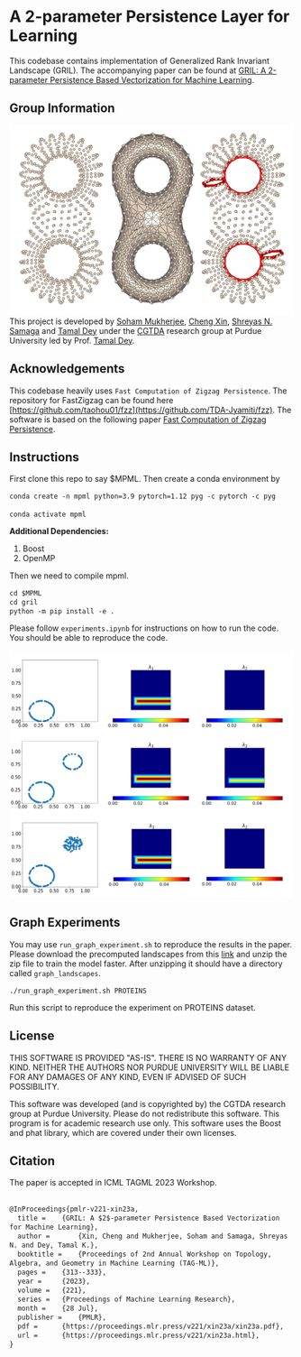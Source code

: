 # A 2-parameter Persistence Layer for Learning

This codebase contains implementation of Generalized Rank Invariant Landscape (GRIL). The accompanying paper can be found at [GRIL: A 2-parameter Persistence Based Vectorization for Machine Learning](https://arxiv.org/pdf/2304.04970). 

## Group Information


![CGTDA group at Purdue](/logo.jpg "CGTDA group at Purdue")
This project is developed by [Soham Mukherjee](https://www.cs.purdue.edu/homes/mukher26/), [Cheng Xin](https://github.com/jackal092927), [Shreyas N. Samaga](https://samagashreyas.github.io) and [Tamal Dey](https://www.cs.purdue.edu/homes/tamaldey/) under the [CGTDA](https://www.cs.purdue.edu/homes/tamaldey/CGTDAwebsite/) research group at Purdue University led by Prof. [Tamal Dey](https://www.cs.purdue.edu/homes/tamaldey/).

## Acknowledgements

This codebase heavily uses `Fast Computation of Zigzag Persistence`. The repository for FastZigzag can be found here [https://github.com/taohou01/fzz](https://github.com/TDA-Jyamiti/fzz). The software is based on the following paper [Fast Computation of Zigzag Persistence](https://arxiv.org/pdf/2204.11080.pdf). 


## Instructions
First clone this repo to say $MPML. Then create a conda environment by

    conda create -n mpml python=3.9 pytorch=1.12 pyg -c pytorch -c pyg

    conda activate mpml

**Additional Dependencies:**

1. Boost
2. OpenMP

Then we need to compile mpml.

    cd $MPML
    cd gril
    python -m pip install -e .
Please follow `experiments.ipynb` for instructions on how to run the code. You should be able to reproduce the code.

![GRIL as topological discriminator](/gril_topo_discrim_img.png "GRIL as topo discriminator")

## Graph Experiments


You may use `run_graph_experiment.sh` to reproduce the results in the paper. Please download the precomputed landscapes from this [link](https://drive.google.com/file/d/1WWXCk3X5aKoHTlybmCnB9YLnieqpe8Mp/view?usp=share_link) and unzip the zip file to train the model faster. After unzipping it should have a directory called `graph_landscapes`.


    ./run_graph_experiment.sh PROTEINS 

Run this script to reproduce the experiment on PROTEINS dataset.

## License

THIS SOFTWARE IS PROVIDED "AS-IS". THERE IS NO WARRANTY OF ANY KIND. NEITHER THE AUTHORS NOR PURDUE UNIVERSITY WILL BE LIABLE FOR ANY DAMAGES OF ANY KIND, EVEN IF ADVISED OF SUCH POSSIBILITY.

This software was developed (and is copyrighted by) the CGTDA research group at Purdue University. Please do not redistribute this software. This program is for academic research use only. This software uses the Boost and phat library, which are covered under their own licenses.


## Citation

The paper is accepted in ICML TAGML 2023 Workshop. 
```

@InProceedings{pmlr-v221-xin23a,
  title = 	 {GRIL: A $2$-parameter Persistence Based Vectorization for Machine Learning},
  author =       {Xin, Cheng and Mukherjee, Soham and Samaga, Shreyas N. and Dey, Tamal K.},
  booktitle = 	 {Proceedings of 2nd Annual Workshop on Topology, Algebra, and Geometry in Machine Learning (TAG-ML)},
  pages = 	 {313--333},
  year = 	 {2023},
  volume = 	 {221},
  series = 	 {Proceedings of Machine Learning Research},
  month = 	 {28 Jul},
  publisher =    {PMLR},
  pdf = 	 {https://proceedings.mlr.press/v221/xin23a/xin23a.pdf},
  url = 	 {https://proceedings.mlr.press/v221/xin23a.html},
}
```




